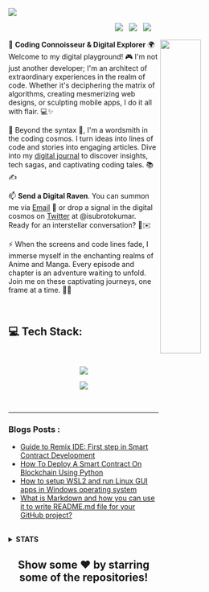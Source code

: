 ![](https://media.discordapp.net/attachments/714398127662039080/1154079055885381644/banner.png)

<p align="center">
<a href="#"><img src="https://komarev.com/ghpvc/?username=subrotokumar&style=for-the-badge"></a> &nbsp;
<a href="https://www.twitter.com/isubrotokumar"><img src="https://img.shields.io/badge/Twitter-1DA1F2?style=for-the-badge&logo=twitter&logoColor=white"></a> &nbsp;
<!-- <a href="https://www.instagram.com/isubrotokumar"><img src="https://img.shields.io/badge/Instagram-E4405F?style=for-the-badge&logo=instagram&logoColor=white"></a> &nbsp; -->
<a href="https://www.linkedin.com/in/kumarsubroto"><img src="https://img.shields.io/badge/LinkedIn-0077B5?style=for-the-badge&logo=linkedin&logoColor=white"></a> &nbsp;
</p>


<p align="left">  
<img align="right" width="40%" src="https://user-images.githubusercontent.com/95968368/183289298-957af452-56c4-452a-b742-e2287a480753.png">
</p>

🚀 **Coding Connoisseur & Digital Explorer** 🌍
Welcome to my digital playground! 🎮 I'm not just another developer; I'm an architect of extraordinary experiences in the realm of code. Whether it's deciphering the matrix of algorithms, creating mesmerizing web designs, or sculpting mobile apps, I do it all with flair. 💻✨

📝 Beyond the syntax 📜, I'm a wordsmith in the coding cosmos. I turn ideas into lines of code and stories into engaging articles. Dive into my [digital journal](https://subrotokumar.hashnode.dev) to discover insights, tech sagas, and captivating coding tales. 📚✍️

📫 **Send a Digital Raven**. You can summon me via [Email](mailto:subrotokumar@outlook.in) 🦉 or drop a signal in the digital cosmos on [Twitter](https://twitter.com/isubrotokumar) at @isubrotokumar. Ready for an interstellar conversation? 🌌✉️

⚡ When the screens and code lines fade, I immerse myself in the enchanting realms of Anime and Manga. Every episode and chapter is an adventure waiting to unfold. Join me on these captivating journeys, one frame at a time. 🌸🎉
  
</p>

<br>

## 💻 Tech Stack:
<br>

<p align="center">
  <a href="https://skillicons.dev">
    <img src="https://skillicons.dev/icons?i=java,go,javascript,typescript,html,css,vim,bash,git,docker,linux" />
  </a>
</p>

<p align="center">
  <a href="https://skillicons.dev">
    <img src="https://skillicons.dev/icons?i=flutter,dart,tailwind,react,nextjs,nodejs,express,graphql,mongo,postgres,firebase,appwrite,androidstudio" />
  </a>
</p>

<br>
<hr>

### Blogs Posts :
<!-- BLOG-POST-LIST:START -->
- [Guide to Remix IDE: First step in Smart Contract Development](https://subrotokumar.hashnode.dev/guide-to-remix-ide)
- [How To Deploy A Smart Contract On Blockchain Using Python](https://subrotokumar.hashnode.dev/how-to-deploy-a-smart-contract-on-blockchain-using-python)
- [How to setup WSL2 and run Linux GUI apps in Windows operating system](https://subrotokumar.hashnode.dev/how-to-setup-wsl2-and-run-linux-gui-apps-in-windows-operating-system-1)
- [What is Markdown and how you can use it to write README.md file for your GitHub project?](https://subrotokumar.hashnode.dev/what-is-markdown-and-how-you-can-use-it-to-write-readmemd-file-for-your-github-project)
<!-- BLOG-POST-LIST:END -->  

<br>
<details>
<summary><strong>STATS</strong></summary>
<br>
<p align="center">
<img align="center" width="45%" src="https://github-readme-stats.vercel.app/api?username=subrotokumar&show_icons=true&theme=swift" alt="subrotokumar" /><img align="center" width="47.5%" src="https://github-readme-streak-stats.herokuapp.com/?user=subrotokumar&theme=swift&hide_border=false"  alt="subrotokumar" />
</p>
<p align="center">
<img align="center" width="50%" src="https://github-readme-stats.vercel.app/api/top-langs?username=subrotokumar&show_icons=true&locale=en&layout=compact" alt="subrotokumar" />
</p>
</details>


<h2 align="center"> Show some ❤️ by starring some of the repositories! </h2>  
